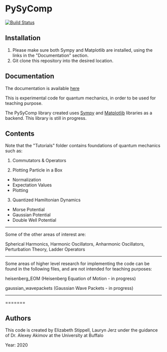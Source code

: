 # PySyComp

[![Build Status](https://travis-ci.org/Quantum-Dynamics-Hub/pysces.svg?branch=master)](https://travis-ci.org/Quantum-Dynamics-Hub/pysces)


## Installation

1. Please make sure both Sympy and Matplotlib are installed, using the links in the "Documentation" section. 
2. Git clone this repository into the desired location.

## Documentation

The documentation is available [here](https://quantum-dynamics-hub.github.io/pysces/index.html)

This is experimental code for quantum mechanics, in order to be used for teaching purpose.

The PySyComp library created uses [Sympy](https://github.com/sympy/sympy) and [Matplotlib](https://github.com/matplotlib/matplotlib) libraries as a backend. This library is still in progress.

## Contents

Note that the "Tutorials" folder contains foundations of quantum mechanics such as:

1. Commutators & Operators

2. Plotting Particle in a Box

  - Normalization
  - Expectation Values
  - Plotting

3. Quantized Hamiltonian Dynamics

  - Morse Potential
  - Gaussian Potential
  - Double Well Potential

___________________________________________________________________________________________________________________________________

Some of the other areas of interest are:

Spherical Harmonics, Harmonic Oscillators, Anharmonic Oscillators, Perturbation Theory, Ladder Operators

___________________________________________________________________________________________________________________________________

Some areas of higher level research for implementing the code can be found in the following files, and are not intended for teaching purposes:

heisenberg_EOM    (Heisenberg Equation of Motion - in progress)

gaussian_wavepackets (Gaussian Wave Packets - in progress)

___________________________________________________________________________________________________________________________________

=======


## Authors

This code is created by Elizabeth Stippell, Lauryn Jerz under the guidance of Dr. Alexey Akimov at the University at Buffalo

Year: 2020
